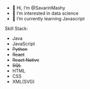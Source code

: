 - 👋 Hi, I’m @SavarinMashy
- 👀 I’m interested in data science
- 🌱 I’m currently learning Javascript

Skill Stack:
- Java
- JavaScript
- ~~Python~~
- ~~React~~
- ~~React Native~~
- ~~SQL~~
- HTML
- CSS
- XML(SVG)
<!---
SavarinMashy/SavarinMashy is a ✨ special ✨ repository because its `README.md` (this file) appears on your GitHub profile.
You can click the Preview link to take a look at your changes.
--->
